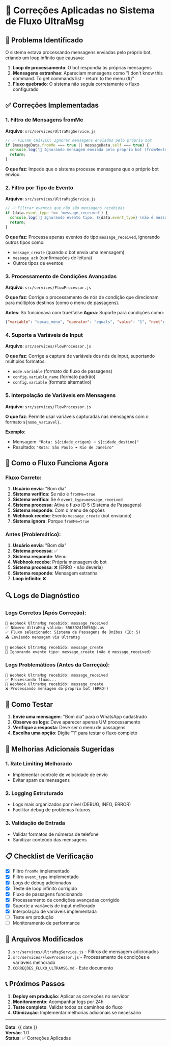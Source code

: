 # 🔧 Correções Aplicadas no Sistema de Fluxo UltraMsg

## 🚨 Problema Identificado

O sistema estava processando mensagens enviadas pelo próprio bot, criando um loop infinito que causava:

1. **Loop de processamento**: O bot respondia às próprias mensagens
2. **Mensagens estranhas**: Apareciam mensagens como "I don't know this command. To get commands list - return to the menu (#)"
3. **Fluxo quebrado**: O sistema não seguia corretamente o fluxo configurado

## ✅ Correções Implementadas

### 1. Filtro de Mensagens fromMe
**Arquivo**: `src/services/UltraMsgService.js`

```javascript
// ✅ FILTRO CRÍTICO: Ignorar mensagens enviadas pelo próprio bot
if (messageData.fromMe === true || messageData.self === true) {
  console.log('🚫 Ignorando mensagem enviada pelo próprio bot (fromMe=true)');
  return;
}
```

**O que faz**: Impede que o sistema processe mensagens que o próprio bot enviou.

### 2. Filtro por Tipo de Evento
**Arquivo**: `src/services/UltraMsgService.js`

```javascript
// ✅ Filtrar eventos que não são mensagens recebidas
if (data.event_type !== 'message_received') {
  console.log(`🚫 Ignorando evento tipo: ${data.event_type} (não é message_received)`);
  return;
}
```

**O que faz**: Processa apenas eventos do tipo `message_received`, ignorando outros tipos como:
- `message_create` (quando o bot envia uma mensagem)
- `message_ack` (confirmações de leitura)
- Outros tipos de eventos

### 3. Processamento de Condições Avançadas
**Arquivo**: `src/services/FlowProcessor.js`

**O que faz**: Corrige o processamento de nós de condição que direcionam para múltiplos destinos (como o menu de passagens).

**Antes**: Só funcionava com true/false
**Agora**: Suporte para condições como:
```json
{"variable": "opcao_menu", "operator": "equals", "value": "1", "next": "comprar_origem"}
```

### 4. Suporte a Variáveis de Input
**Arquivo**: `src/services/FlowProcessor.js` 

**O que faz**: Corrige a captura de variáveis dos nós de input, suportando múltiplos formatos:
- `node.variable` (formato do fluxo de passagens)
- `config.variable_name` (formato padrão)
- `config.variable` (formato alternativo)

### 5. Interpolação de Variáveis em Mensagens
**Arquivo**: `src/services/FlowProcessor.js`

**O que faz**: Permite usar variáveis capturadas nas mensagens com o formato `${nome_variavel}`.

**Exemplo**:
- Mensagem: `"Rota: ${cidade_origem} ➜ ${cidade_destino}"`
- Resultado: `"Rota: São Paulo ➜ Rio de Janeiro"`

## 🎯 Como o Fluxo Funciona Agora

### Fluxo Correto:
1. **Usuário envia**: "Bom dia"
2. **Sistema verifica**: Se não é `fromMe=true`
3. **Sistema verifica**: Se é `event_type=message_received`
4. **Sistema processa**: Ativa o fluxo ID 5 (Sistema de Passagens)
5. **Sistema responde**: Com o menu de opções
6. **Webhook recebe**: Evento `message_create` (bot enviando)
7. **Sistema ignora**: Porque `fromMe=true`

### Antes (Problemático):
1. **Usuário envia**: "Bom dia"
2. **Sistema processa**: ✅
3. **Sistema responde**: Menu
4. **Webhook recebe**: Própria mensagem do bot
5. **Sistema processa**: ❌ (ERRO - não deveria)
6. **Sistema responde**: Mensagem estranha
7. **Loop infinito**: ❌

## 🔍 Logs de Diagnóstico

### Logs Corretos (Após Correção):
```
📨 Webhook UltraMsg recebido: message_received
✅ Número UltraMsg válido: 556392410056@c.us
✅ Fluxo selecionado: Sistema de Passagens de Ônibus (ID: 5)
📤 Enviando mensagem via UltraMsg

📨 Webhook UltraMsg recebido: message_create
🚫 Ignorando evento tipo: message_create (não é message_received)
```

### Logs Problemáticos (Antes da Correção):
```
📨 Webhook UltraMsg recebido: message_received
✅ Processando fluxo...
📨 Webhook UltraMsg recebido: message_create
❌ Processando mensagem do próprio bot (ERRO!)
```

## 🧪 Como Testar

1. **Envie uma mensagem**: "Bom dia" para o WhatsApp cadastrado
2. **Observe os logs**: Deve aparecer apenas UM processamento
3. **Verifique a resposta**: Deve ser o menu de passagens
4. **Escolha uma opção**: Digite "1" para testar o fluxo completo

## 🚀 Melhorias Adicionais Sugeridas

### 1. Rate Limiting Melhorado
- Implementar controle de velocidade de envio
- Evitar spam de mensagens

### 2. Logging Estruturado
- Logs mais organizados por nível (DEBUG, INFO, ERROR)
- Facilitar debug de problemas futuros

### 3. Validação de Entrada
- Validar formatos de números de telefone
- Sanitizar conteúdo das mensagens

## 📋 Checklist de Verificação

- [x] Filtro `fromMe` implementado
- [x] Filtro `event_type` implementado  
- [x] Logs de debug adicionados
- [x] Teste de loop infinito corrigido
- [x] Fluxo de passagens funcionando
- [x] Processamento de condições avançadas corrigido
- [x] Suporte a variáveis de input melhorado
- [x] Interpolação de variáveis implementada
- [ ] Teste em produção
- [ ] Monitoramento de performance

## 🔗 Arquivos Modificados

1. `src/services/UltraMsgService.js` - Filtros de mensagem adicionados
2. `src/services/FlowProcessor.js` - Processamento de condições e variáveis melhorado
3. `CORREÇÕES_FLUXO_ULTRAMSG.md` - Este documento

## 📞 Próximos Passos

1. **Deploy em produção**: Aplicar as correções no servidor
2. **Monitoramento**: Acompanhar logs por 24h
3. **Teste completo**: Validar todos os caminhos do fluxo
4. **Otimização**: Implementar melhorias adicionais se necessário

---

**Data**: {{ date }}  
**Versão**: 1.0  
**Status**: ✅ Correções Aplicadas 